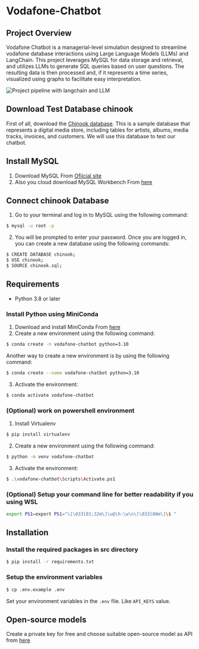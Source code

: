 # Vodafone-Chatbot

## Project Overview

Vodafone Chatbot is a managerial-level simulation designed to streamline vodafone database interactions using Large Language Models (LLMs) and LangChain. This project leverages MySQL for data storage and retrieval, and utilizes LLMs to generate SQL queries based on user questions. The resulting data is then processed and, if it represents a time series, visualized using graphs to facilitate easy interpretation.

![Project pipeline with langchain and LLM](https://encrypted-tbn0.gstatic.com/images?q=tbn:ANd9GcS-0YaK8SHX-0w-lvZFDNCnegesg0tYdBMOgw&s)



## Download Test Database chinook
First of all, download the [Chinook database](https://github.com/lerocha/chinook-database.git). This is a sample database that represents a digital media store, including tables for artists, albums, media tracks, invoices, and customers. We will use this database to test our chatbot.


## Install MySQL

1) Download MySQL From [Ofiicial site](https://dev.mysql.com/downloads/installer/)
2) Also you cloud download MySQL Workbench From [here](https://dev.mysql.com/downloads/workbench/)


## Connect chinook Database

1) Go to your terminal and log in to MySQL using the following command:
```bash
$ mysql -u root -p
```

2) You will be prompted to enter your password. Once you are logged in, you can create a new database using the following commands:
```bash
$ CREATE DATABASE chinook;
$ USE chinook;
$ SOURCE chinook.sql;
```


## Requirements

- Python 3.8 or later 

### Install Python using MiniConda

1) Download and install MiniConda From [here](https://docs.anaconda.com/free/miniconda/#quick-command-line-install)
2) Create a new environment using the following command:
```bash
$ conda create -n vodafone-chatbot python=3.10
```

Another way to create a new environment is by using the following command:
```bash
$ conda create --name vodafone-chatbot python=3.10
```

3) Activate the environment:
```bash
$ conda activate vodafone-chatbot
```

### (Optional) work on powershell environment

1) Install Virtualenv
```bash
$ pip install virtualenv
```

2) Create a new environment using the following command:
```bash
$ python -m venv vodafone-chatbot
```

3) Activate the environment:
```bash
$ .\vodafone-chatbot\Scripts\Activate.ps1
```

### (Optional) Setup your command line for better readability if you using WSL
```bash
export PS1=export PS1="\[\033[01;32m\]\u@\h:\w\n\[\033[00m\]\$ "
```

## Installation

### Install the required packages in src directory

```bash
$ pip install -r requirements.txt
```

### Setup the environment variables

```bash
$ cp .env.example .env
```

Set your environment variables in the `.env` file. Like `API_KEYS` value.


## Open-source models

Create a private key for free and choose suitable open-source model as API from [here](https://console.groq.com/docs/models)